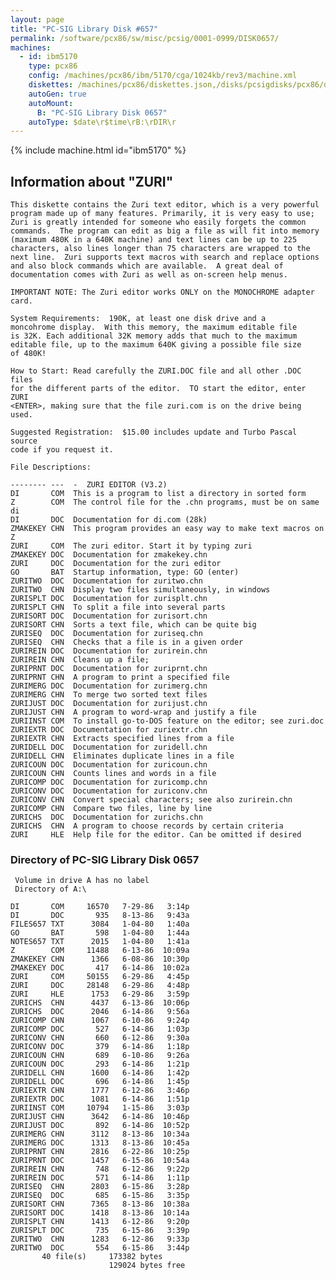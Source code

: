 ```yaml
---
layout: page
title: "PC-SIG Library Disk #657"
permalink: /software/pcx86/sw/misc/pcsig/0001-0999/DISK0657/
machines:
  - id: ibm5170
    type: pcx86
    config: /machines/pcx86/ibm/5170/cga/1024kb/rev3/machine.xml
    diskettes: /machines/pcx86/diskettes.json,/disks/pcsigdisks/pcx86/diskettes.json
    autoGen: true
    autoMount:
      B: "PC-SIG Library Disk 0657"
    autoType: $date\r$time\rB:\rDIR\r
---
```


{% include machine.html id="ibm5170" %}

## Information about "ZURI"

    This diskette contains the Zuri text editor, which is a very powerful
    program made up of many features. Primarily, it is very easy to use;
    Zuri is greatly intended for someone who easily forgets the common
    commands.  The program can edit as big a file as will fit into memory
    (maximum 480K in a 640K machine) and text lines can be up to 225
    characters, also lines longer than 75 characters are wrapped to the
    next line.  Zuri supports text macros with search and replace options
    and also block commands which are available.  A great deal of
    documentation comes with Zuri as well as on-screen help menus.
    
    IMPORTANT NOTE: The Zuri editor works ONLY on the MONOCHROME adapter
    card.
    
    System Requirements:  190K, at least one disk drive and a
    moncohrome display.  With this memory, the maximum editable file
    is 32K. Each additional 32K memory adds that much to the maximum
    editable file, up to the maximum 640K giving a possible file size
    of 480K!
    
    How to Start: Read carefully the ZURI.DOC file and all other .DOC files
    for the different parts of the editor.  TO start the editor, enter ZURI
    <ENTER>, making sure that the file zuri.com is on the drive being used.
    
    Suggested Registration:  $15.00 includes update and Turbo Pascal source
    code if you request it.
    
    File Descriptions:
    
    -------- ---  -  ZURI EDITOR (V3.2)
    DI       COM  This is a program to list a directory in sorted form
    Z        COM  The control file for the .chn programs, must be on same di
    DI       DOC  Documentation for di.com (28k)
    ZMAKEKEY CHN  This program provides an easy way to make text macros on Z
    ZURI     COM  The zuri editor. Start it by typing zuri
    ZMAKEKEY DOC  Documentation for zmakekey.chn
    ZURI     DOC  Documentation for the zuri editor
    GO       BAT  Startup information, type: GO (enter)
    ZURITWO  DOC  Documentation for zuritwo.chn
    ZURITWO  CHN  Display two files simultaneously, in windows
    ZURISPLT DOC  Documentation for zurisplt.chn
    ZURISPLT CHN  To split a file into several parts
    ZURISORT DOC  Documentation for zurisort.chn
    ZURISORT CHN  Sorts a text file, which can be quite big
    ZURISEQ  DOC  Documentation for zuriseq.chn
    ZURISEQ  CHN  Checks that a file is in a given order
    ZURIREIN DOC  Documentation for zurirein.chn
    ZURIREIN CHN  Cleans up a file;
    ZURIPRNT DOC  Documentation for zuriprnt.chn
    ZURIPRNT CHN  A program to print a specified file
    ZURIMERG DOC  Documentation for zurimerg.chn
    ZURIMERG CHN  To merge two sorted text files
    ZURIJUST DOC  Documentation for zurijust.chn
    ZURIJUST CHN  A program to word-wrap and justify a file
    ZURIINST COM  To install go-to-DOS feature on the editor; see zuri.doc
    ZURIEXTR DOC  Documentation for zuriextr.chn
    ZURIEXTR CHN  Extracts specified lines from a file
    ZURIDELL DOC  Documentation for zuridell.chn
    ZURIDELL CHN  Eliminates duplicate lines in a file
    ZURICOUN DOC  Documentation for zuricoun.chn
    ZURICOUN CHN  Counts lines and words in a file
    ZURICOMP DOC  Documentation for zuricomp.chn
    ZURICONV DOC  Documentation for zuriconv.chn
    ZURICONV CHN  Convert special characters; see also zurirein.chn
    ZURICOMP CHN  Compare two files, line by line
    ZURICHS  DOC  Documentation for zurichs.chn
    ZURICHS  CHN  A program to choose records by certain criteria
    ZURI     HLE  Help file for the editor. Can be omitted if desired

### Directory of PC-SIG Library Disk 0657

     Volume in drive A has no label
     Directory of A:\

    DI       COM     16570   7-29-86   3:14p
    DI       DOC       935   8-13-86   9:43a
    FILES657 TXT      3084   1-04-80   1:40a
    GO       BAT       598   1-04-80   1:44a
    NOTES657 TXT      2015   1-04-80   1:41a
    Z        COM     11488   6-13-86  10:09a
    ZMAKEKEY CHN      1366   6-08-86  10:30p
    ZMAKEKEY DOC       417   6-14-86  10:02a
    ZURI     COM     50155   6-29-86   4:45p
    ZURI     DOC     28148   6-29-86   4:48p
    ZURI     HLE      1753   6-29-86   3:59p
    ZURICHS  CHN      4437   6-13-86  10:06p
    ZURICHS  DOC      2046   6-14-86   9:56a
    ZURICOMP CHN      1067   6-10-86   9:24p
    ZURICOMP DOC       527   6-14-86   1:03p
    ZURICONV CHN       660   6-12-86   9:30a
    ZURICONV DOC       379   6-14-86   1:18p
    ZURICOUN CHN       689   6-10-86   9:26a
    ZURICOUN DOC       293   6-14-86   1:21p
    ZURIDELL CHN      1600   6-14-86   1:42p
    ZURIDELL DOC       696   6-14-86   1:45p
    ZURIEXTR CHN      1777   6-12-86   3:46p
    ZURIEXTR DOC      1081   6-14-86   1:51p
    ZURIINST COM     10794   1-15-86   3:03p
    ZURIJUST CHN      3642   6-14-86  10:46p
    ZURIJUST DOC       892   6-14-86  10:52p
    ZURIMERG CHN      3112   8-13-86  10:34a
    ZURIMERG DOC      1313   8-13-86  10:45a
    ZURIPRNT CHN      2816   6-22-86  10:25p
    ZURIPRNT DOC      1457   6-15-86  10:54a
    ZURIREIN CHN       748   6-12-86   9:22p
    ZURIREIN DOC       571   6-14-86   1:11p
    ZURISEQ  CHN      2803   6-15-86   3:28p
    ZURISEQ  DOC       685   6-15-86   3:35p
    ZURISORT CHN      7365   8-13-86  10:38a
    ZURISORT DOC      1418   8-13-86  10:14a
    ZURISPLT CHN      1413   6-12-86   9:20p
    ZURISPLT DOC       735   6-15-86   3:39p
    ZURITWO  CHN      1283   6-12-86   9:33p
    ZURITWO  DOC       554   6-15-86   3:44p
           40 file(s)     173382 bytes
                          129024 bytes free

